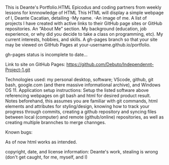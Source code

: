 This is Deante's Portfolio.HTML
Epicodus and coding partners from weekly lessons for knnnowledge of HTML
This HTML will display a simple webpage of I, Deante Cacatian, detailing 
-My name.
-An image of me.
A list of projects I have created with active links to their GitHub page sites or GitHub repositories.
An “About Me” section.
My background (education, job experience, or why did you decide to take a class on programming, etc).
My current interests, hobbies, and skills.
A gh-pages branch so that your site may be viewed on GitHub Pages at your-username.github.io/portfolio.

gh-pages status is incomplete to date...

Link to site on GitHub Pages: https://github.com/Debuto/Independennt-Project-1.git

Technologies used: my personal desktop, software; VScode, github, git bash, google.com (and there massive informational archive), and Windows OS 11.
Application setup instructions:  Setup the listed software above referencing webpages on git bash and html for desired product result. Notes beforehand, this assumes you are familiar with git commands, html elements and attributes for styling/design, knowing how to track your progress through commits, creating a github repository and syncing files between local (computer) and remote (github/online) repositories, as well as creating multiple brannches to merge channges.

Known bugs:

As of now html works as intended.

copyright, date, and license information: Deante's work, stealing is wrong (don't get caught, for me, myself, and I)